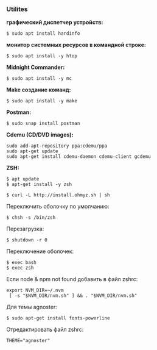 ### Utilites

**графический диспетчер устройств:**
```
$ sudo apt install hardinfo
```

**монитор системных ресурсов в командной строке:**
```
$ sudo apt install -y htop
```

**Midnight Commander:**
```
$ sudo apt install -y mc
```

**Make создание команд:**
```
$ sudo apt install -y make
```

**Postman:**
```
$ sudo snap install postman
```

**Cdemu (CD/DVD images):**
```
sudo add-apt-repository ppa:cdemu/ppa
sudo apt-get update
sudo apt-get install cdemu-daemon cdemu-client gcdemu
```


**ZSH:**
```
$ apt update
$ apt-get install -y zsh
```
```
$ curl -L http://install.ohmyz.sh | sh
```

Переключить оболочку по умолчанию:
```
$ chsh -s /bin/zsh
```

Перезагрузка:
```
$ shutdown -r 0
```

Переключение оболочек:
```
$ exec bash  
$ exec zsh
```

Если node & npm not found добавить в файл zshrc:
```
export NVM_DIR=~/.nvm
 [ -s "$NVM_DIR/nvm.sh" ] && . "$NVM_DIR/nvm.sh"
```

Для темы agnoster:
```
$ sudo apt-get install fonts-powerline
```
Отредактировать файл zshrc:
```
THEME="agnoster"
```

